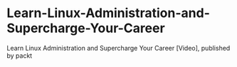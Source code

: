 # Learn-Linux-Administration-and-Supercharge-Your-Career
Learn Linux Administration and Supercharge Your Career [Video], published by packt
